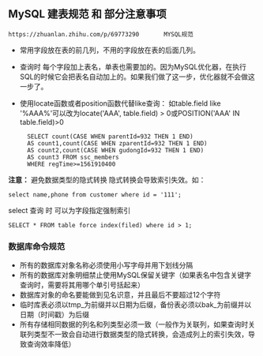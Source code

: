 ## MySQL 建表规范 和 部分注意事项 ##

    https://zhuanlan.zhihu.com/p/69773290       MYSQL规范

- 常用字段放在表的前几列，不用的字段放在表的后面几列。
- 查询时 每个字段加上表名，单表也需要加的。因为MySQL优化器，在执行SQL的时候它会把表名自动加上的。如果我们做了这一步，优化器就不会做这一步了。
- 使用locate函数或者position函数代替like查询：
如table.field like '%AAA%'可以改为locate('AAA', table.field) > 0或POSITION('AAA' IN table.field)>0


    	SELECT count(CASE WHEN parentId=932 THEN 1 END) 
		AS count1,count(CASE WHEN zparentId=932 THEN 1 END) 
		AS count2,count(CASE WHEN gudongId=932 THEN 1 END)
		AS count3 FROM ssc_members 
		WHERE regTime>=1561910400



**注意：**
避免数据类型的隐式转换
隐式转换会导致索引失效。如：

	select name,phone from customer where id = '111';

select 查询 时 可以为字段指定强制索引

    SELECT * FROM table force index(filed) where id > 1;
 
### 数据库命令规范 ###

- 所有的数据库对象名称必须使用小写字母并用下划线分隔
- 所有的数据库对象明细禁止使用MySQL保留关键字（如果表名中包含关键字查询时，需要将其用哪个单引号括起来）
- 数据库对象的命名要能做到见名识意，并且最后不要超过12个字符
- 临时库表必须以tmp_为前缀并以日期为后缀，备份表必须以bak_为前缀并以日期（时间戳）为后缀
- 所有存储相同数据的列名和列类型必须一致（一般作为关联列，如果查询时关联列类型不一致会自动进行数据类型的隐式转换，会造成列上的索引失效，导致查询效率降低）
